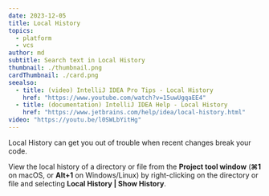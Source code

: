 ```yaml
---
date: 2023-12-05
title: Local History
topics:
  - platform
  - vcs
author: md
subtitle: Search text in Local History
thumbnail: ./thumbnail.png
cardThumbnail: ./card.png
seealso:
  - title: (video) IntelliJ IDEA Pro Tips - Local History
    href: "https://www.youtube.com/watch?v=15uwUgqaEE4"
  - title: (documentation) IntelliJ IDEA Help - Local History
    href: "https://www.jetbrains.com/help/idea/local-history.html"
video: "https://youtu.be/l0SWLbYitHg"
---
```


Local History can get you out of trouble when recent changes break your code.

View the local history of a directory or file from the **Project tool window** (**⌘1** on macOS, or **Alt+1** on Windows/Linux) by right-clicking on the directory or file and selecting **Local History | Show History**.
